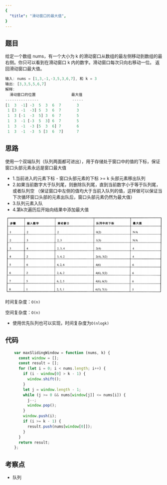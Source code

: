 ```yaml
---
{
  "title": "滑动窗口的最大值",
}
---
```


## 题目

给定一个数组 nums，有一个大小为 k 的滑动窗口从数组的最左侧移动到数组的最右侧。你只可以看到在滑动窗口 k 内的数字。滑动窗口每次只向右移动一位。
返回滑动窗口最大值。
```js
输入: nums = [1,3,-1,-3,5,3,6,7], 和 k = 3
输出: [3,3,5,5,6,7] 
解释: 
  滑动窗口的位置                最大值
---------------               -----
[1  3  -1] -3  5  3  6  7       3
 1 [3  -1  -3] 5  3  6  7       3
 1  3 [-1  -3  5] 3  6  7       5
 1  3  -1 [-3  5  3] 6  7       5
 1  3  -1  -3 [5  3  6] 7       6
 1  3  -1  -3  5 [3  6  7]      7
```

## 思路

使用一个双端队列（队列两面都可进出），用于存储处于窗口中的值的下标，保证窗口头部元素永远是窗口最大值
- 1.当前进入的元素下标 - 窗口头部元素的下标 >= k 头部元素移出队列
- 2.如果当前数字大于队列尾，则删除队列尾，直到当前数字小于等于队列尾，或者队列空 （保证窗口中左侧的值均大于当前入队列的值，这样做可以保证当下次循环窗口头部的元素出队后，窗口头部元素仍然为最大值）
- 3.队列元素入队
- 4.第k次遍历后开始向结果中添加最大值

<img src="./滑动窗口的最大值.png" alt="foo">


时间复杂度：`O(n)`

空间复杂度：`O(n)`

- 使用优先队列也可以实现，时间复杂度为`O(nlogk)` 

## 代码

```js
    var maxSlidingWindow = function (nums, k) {
      const window = [];
      const result = [];
      for (let i = 0; i < nums.length; i++) {
        if (i - window[0] > k - 1) {
          window.shift();
        }
        let j = window.length - 1;
        while (j >= 0 && nums[window[j]] <= nums[i]) {
          j--;
          window.pop();
        }
        window.push(i);
        if (i >= k - 1) {
          result.push(nums[window[0]]);
        }
      }
      return result;
    };
```

## 考察点

- 队列
